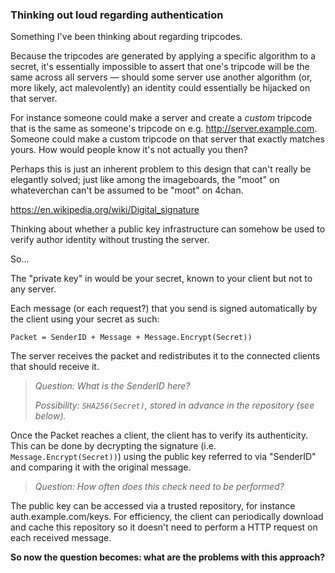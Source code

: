 ### Thinking out loud regarding authentication

Something I've been thinking about regarding tripcodes.

Because the tripcodes are generated by applying a specific
algorithm to a secret, it's essentially impossible to assert
that one's tripcode will be the same across all servers —
should some server use another algorithm (or, more likely,
act malevolently) an identity could essentially be hijacked
on that server.

For instance someone could make a server and create a 
*custom* tripcode that is the same as someone's tripcode
on e.g. http://server.example.com. Someone could make a
custom tripcode on that server that exactly matches yours.
How would people know it's not actually you then?

Perhaps this is just an inherent problem to this design
that can't really be elegantly solved; just like among
the imageboards, the "moot" on whateverchan can't be
assumed to be "moot" on 4chan.

https://en.wikipedia.org/wiki/Digital_signature

Thinking about whether a public key infrastructure can
somehow be used to verify author identity without trusting
the server.

So...

The "private key" in would be your secret, known to your
client but not to any server.

Each message (or each request?) that you send is signed
automatically by the client using your secret as such:

```Packet = SenderID + Message + Message.Encrypt(Secret))```

The server receives the packet and redistributes it to the
connected clients that should receive it.

> *Question: What is the SenderID here?*
>
> *Possibility: `SHA256(Secret)`, stored in advance in the repository (see below).*

Once the Packet reaches a client, the client has to verify
its authenticity. This can be done by decrypting the signature
(i.e. `Message.Encrypt(Secret))`) using the public key referred
to via "SenderID" and comparing it with the original message.

> *Question: How often does this check need to be performed?*

The public key can be accessed via a trusted repository,
for instance auth.example.com/keys. For efficiency, the client
can periodically download and cache this repository so it doesn't
need to perform a HTTP request on each received message.

**So now the question becomes: what are the problems with this approach?**
